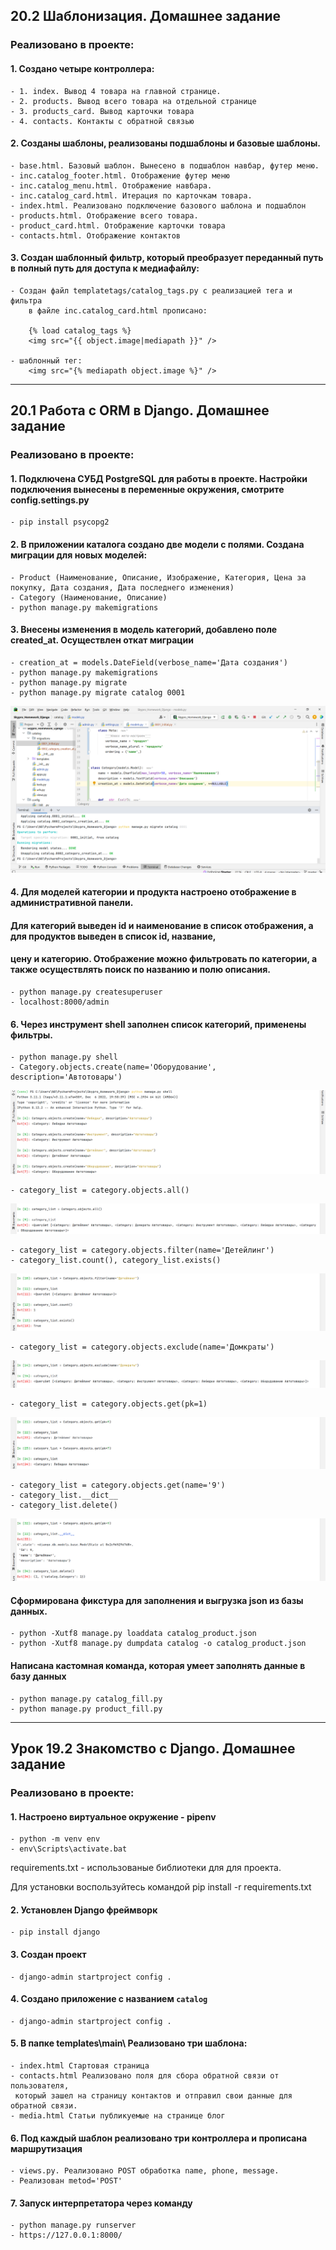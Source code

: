 ## 20.2 Шаблонизация. Домашнее задание

### Реализовано в проекте:

#### 1. Создано четыре контроллера:
    - 1. index. Вывод 4 товара на главной странице. 
    - 2. products. Вывод всего товара на отдельной странице
    - 3. products_card. Вывод карточки товара
    - 4. contacts. Контакты с обратной связью

#### 2. Созданы шаблоны, реализованы подшаблоны и базовые шаблоны.
    - base.html. Базовый шаблон. Вынесено в подшаблон навбар, футер меню.
    - inc.catalog_footer.html. Отображение футер меню
    - inc.catalog_menu.html. Отображение навбара.
    - inc.catalog_card.html. Итерация по карточкам товара. 
    - index.html. Реализовано подключение базового шаблона и подшаблон
    - products.html. Отображение всего товара. 
    - product_card.html. Отображение карточки товара
    - contacts.html. Отображение контактов

#### 3. Создан шаблонный фильтр, который преобразует переданный путь в полный путь для доступа к медиафайлу:
    - Создан файл templatetags/catalog_tags.py с реализацией тега и фильтра
        в файле inc.catalog_card.html прописано:

        {% load catalog_tags %}
        <img src="{{ object.image|mediapath }}" />

    - шаблонный тег:
        <img src="{% mediapath object.image %}" />

_____________________________________________________________________________________________________________________
## 20.1 Работа с ORM в Django. Домашнее задание

### Реализовано в проекте:

#### 1. Подключена СУБД PostgreSQL для работы в проекте. Настройки подключения вынесены в переменные окружения, смотрите config.settings.py
    - pip install psycopg2


#### 2. В приложении каталога создано две модели с полями. Cоздана миграции для новых моделей:
    - Product (Наименование, Описание, Изображение, Категория, Цена за покупку, Дата создания, Дата последнего изменения)
    - Category (Наименование, Описание)
    - python manage.py makemigrations


#### 3. Внесены изменения в модель категорий, добавлено поле created_at. Осуществлен откат миграции
    - creation_at = models.DateField(verbose_name='Дата создания')
    - python manage.py makemigrations
    - python manage.py migrate
    - python manage.py migrate catalog 0001
![migrate_catalog_0001.png](screenshots%2Fmigrate_catalog_0001.png)



#### 4. Для моделей категории и продукта настроено отображение в административной панели.
#### Для категорий выведен id и наименование в список отображения, а для продуктов выведен в список id, название, 
#### цену и категорию. Отображение можно фильтровать по категории, а также осуществлять поиск по названию и полю описания.
    - python manage.py createsuperuser
    - localhost:8000/admin


#### 6. Через инструмент shell заполнен список категорий, применены фильтры.
    - python manage.py shell
    - Category.objects.create(name='Оборудование', description='Автотовары')
![objects.create.png](screenshots%2Fobjects.create.png)


    - category_list = category.objects.all()
![objects.all.png](screenshots%2Fobjects.all.png)


    - category_list = category.objects.filter(name='Детейлинг')
    - category_list.count(), category_list.exists()
![objects.filter, count(), exists().png](screenshots%2Fobjects.filter%2C%20count%28%29%2C%20exists%28%29.png)


    - category_list = category.objects.exclude(name='Домкраты')
![objects.exclude().png](screenshots%2Fobjects.exclude%28%29.png)


    - category_list = category.objects.get(pk=1)
![objects.get().png](screenshots%2Fobjects.get%28%29.png)


    - category_list = category.objects.get(name='9')
    - category_list.__dict__
    - category_list.delete()
![get, dict, delete().png](screenshots%2Fget%2C%20dict%2C%20delete%28%29.png)


#### Сформирована фикстура для заполнения и выгрузка json из базы данных.
    - python -Xutf8 manage.py loaddata catalog_product.json
    - python -Xutf8 manage.py dumpdata catalog -o catalog_product.json


#### Написана кастомная команда, которая умеет заполнять данные в базу данных
    - python manage.py catalog_fill.py
    - python manage.py product_fill.py





_______________________________________________________________________________________________________________________
## Урок 19.2 Знакомство с Django. Домашнее задание

### Реализовано в проекте:
#### 1. Настроено виртуальное окружение - pipenv
    - python -m venv env
    - env\Scripts\activate.bat
   requirements.txt - использованые библиотеки для для проекта.

   Для установки воспользуйтесь командой pip install -r requirements.txt
   

#### 2. Установлен Django фреймворк
    - pip install django


#### 3. Создан проект
    - django-admin startproject config .

 
#### 4. Создано приложение с названием `catalog`
    - django-admin startproject config .


#### 5. В папке templates\main\ Реализовано три шаблона:
    - index.html Стартовая страница
    - contacts.html Реaлизовано поля для сбора обратной связи от пользователя, 
     который зашел на страницу контактов и отправил свои данные для обратной связи.
    - media.html Статьи публикуемые на странице блог


#### 6. Под каждый шаблон реализовано три контроллера и прописана маршрутизация
    - views.py. Реализовано POST обработка name, phone, message.
    - Реализован metod='POST'

#### 7. Запуск интерпретатора через команду 
    - python manage.py runserver
    - https://127.0.0.1:8000/